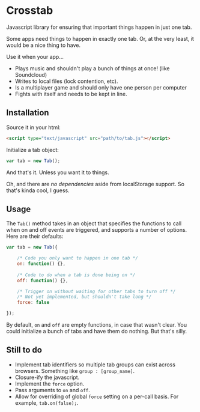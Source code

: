 Crosstab
========

Javascript library for ensuring that important things happen in just one tab.

Some apps need things to happen in exactly one tab. Or, at the very least, it
would be a nice thing to have. 

Use it when your app...

 * Plays music and shouldn't play a bunch of things at once! (like Soundcloud)
 * Writes to local files (lock contention, etc).
 * Is a multiplayer game and should only have one person per computer
 * Fights with itself and needs to be kept in line.


Installation
------------

Source it in your html:

```html
<script type="text/javascript" src="path/to/tab.js"></script>
```

Initialize a tab object:

```javascript
var tab = new Tab();
```

And that's it. Unless you want it to things.

Oh, and there are *no dependencies* aside from localStorage support. 
So that's kinda cool, I guess.


Usage
-----

The ```Tab()``` method takes in an object that specifies the functions to call
when on and off events are triggered, and supports a number of options.
Here are their defaults:

```javascript
var tab = new Tab({

	/* Code you only want to happen in one tab */
	on: function() {},
	
	/* Code to do when a tab is done being on */
	off: function() {},

	/* Trigger on without waiting for other tabs to turn off */
	/* Not yet implemented, but shouldn't take long */  
	force: false

});
```

By default, ```on``` and ```off``` are empty functions, in case that wasn't clear.
You could initialize a bunch of tabs and have them do nothing. But that's silly. 


Still to do
-----------

 * Implement tab identifiers so multiple tab groups can exist across browsers. 
 	Something like ```group : [group_name]```.
 * Closure-ify the javascript.
 * Implement the ```force``` option.
 * Pass arguments to ```on``` and ```off```.
 * Allow for overriding of global ```force``` setting on a per-call basis.
 	For example, ```tab.on(false);```.
